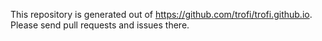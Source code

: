 This repository is generated out of <https://github.com/trofi/trofi.github.io>.
Please send pull requests and issues there.